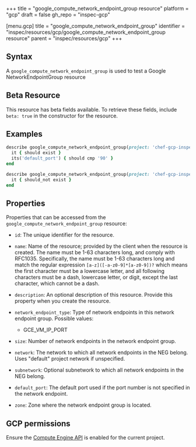 +++
title = "google_compute_network_endpoint_group resource"
platform = "gcp"
draft = false
gh_repo = "inspec-gcp"

[menu.gcp]
title = "google_compute_network_endpoint_group"
identifier = "inspec/resources/gcp/google_compute_network_endpoint_group resource"
parent = "inspec/resources/gcp"
+++

## Syntax

A `google_compute_network_endpoint_group` is used to test a Google NetworkEndpointGroup resource


## Beta Resource
This resource has beta fields available. To retrieve these fields, include `beta: true` in the constructor for the resource.

## Examples

```ruby
describe google_compute_network_endpoint_group(project: 'chef-gcp-inspec', zone: 'zone', name: 'inspec-gcp-endpoint-group') do
  it { should exist }
  its('default_port') { should cmp '90' }
end

describe google_compute_network_endpoint_group(project: 'chef-gcp-inspec', zone: 'zone', name: 'nonexistent') do
  it { should_not exist }
end
```

## Properties

Properties that can be accessed from the `google_compute_network_endpoint_group` resource:


  * `id`: The unique identifier for the resource.

  * `name`: Name of the resource; provided by the client when the resource is created. The name must be 1-63 characters long, and comply with RFC1035. Specifically, the name must be 1-63 characters long and match the regular expression `[a-z]([-a-z0-9]*[a-z0-9])?` which means the first character must be a lowercase letter, and all following characters must be a dash, lowercase letter, or digit, except the last character, which cannot be a dash.

  * `description`: An optional description of this resource. Provide this property when you create the resource.

  * `network_endpoint_type`: Type of network endpoints in this network endpoint group.
  Possible values:
    * GCE_VM_IP_PORT

  * `size`: Number of network endpoints in the network endpoint group.

  * `network`: The network to which all network endpoints in the NEG belong. Uses "default" project network if unspecified.

  * `subnetwork`: Optional subnetwork to which all network endpoints in the NEG belong.

  * `default_port`: The default port used if the port number is not specified in the network endpoint.

  * `zone`: Zone where the network endpoint group is located.


## GCP permissions

Ensure the [Compute Engine API](https://console.cloud.google.com/apis/library/compute.googleapis.com/) is enabled for the current project.
